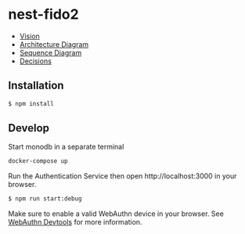 # nest-fido2

- [Vision](VISION.md)
- [Architecture Diagram](ARCHITECTURE.md)
- [Sequence Diagram](SEQUENCE.md)
- [Decisions](decisions/README.md)

## Installation

```bash
$ npm install
```

## Develop

Start monodb in a separate terminal
```bash
docker-compose up
```
Run the Authentication Service then open http://localhost:3000 in your browser.

```bash
$ npm run start:debug
```

Make sure to enable a valid WebAuthn device in your browser. See [WebAuthn Devtools](https://developer.chrome.com/docs/devtools/webauthn/) for more information.
